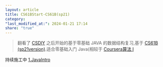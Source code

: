 ```yaml
---
layout: article
title: CS61BStart-CS61B(sp21)
category: 
"last_modified_at:": 2024-01-21 17:14
share: "true"
---
```


> 翻看了 [CSDIY](https://csdiy.wiki/) 之后开始的基于零基础 JAVA 的数据结构复习,基于 [CS61B (sp21version)](https://sp21.datastructur.es/).适合零基础入门 Java(相较于 [Coursera算法 I](https://www.coursera.org/learn/algorithms-part1)

持续施工中
[1.JavaIntro](https://harilogicseldon.github.io/2024/01/21/java.html)

